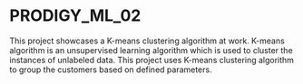 # PRODIGY_ML_02
This project showcases a K-means clustering algorithm at work. K-means algorithm is an unsupervised learning algorithm which is used to cluster the instances of unlabeled data. This project uses K-means clustering algorithm to group the customers based on defined parameters.
